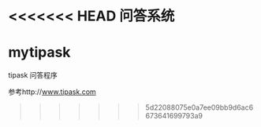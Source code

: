 <<<<<<< HEAD
问答系统
=======
# mytipask
tipask 问答程序  

参考http://www.tipask.com
>>>>>>> 5d22088075e0a7ee09bb9d6ac6673641699793a9
